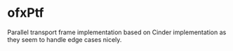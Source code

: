 # ofxPtf

Parallel transport frame implementation based on Cinder implementation as they seem to handle edge cases nicely.

